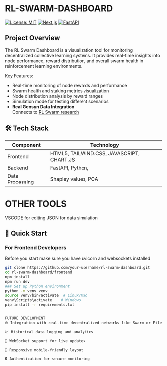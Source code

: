# RL-SWARM-DASHBOARD

[![License: MIT](https://img.shields.io/badge/License-MIT-yellow.svg)](https://opensource.org/licenses/MIT)
[![Next.js](https://img.shields.io/badge/Next.js-13.4+-black?logo=next.js)](https://nextjs.org)
[![FastAPI](https://img.shields.io/badge/FastAPI-0.95+-green?logo=fastapi)](https://fastapi.tiangolo.com)
 ## Project Overview
The RL Swarm Dashboard is a visualization tool for monitoring decentralized collective learning systems. It provides real-time insights into node performance, reward distribution, and overall swarm health in reinforcement learning environments.

Key Features:
- Real-time monitoring of node rewards and performance
- Swarm health and staking metrics visualization
- Node distribution analysis by reward ranges
- Simulation mode for testing different scenarios
- **Real Gensyn Data Integration**  
  Connects to [RL Swarm research](https://github.com/gensyn-ai/paper-rl-swarm)

## 🛠️ Tech Stack

| Component       | Technology                          |
|-----------------|-------------------------------------|
| Frontend        | HTML5, TAILWIND.CSS, JAVASCRIPT, CHART.JS |
| Backend         | FastAPI, Python,        |
| Data Processing | Shapley values, PCA                 |                 
# OTHER TOOLS
VSCODE for editing
JSON for data simulation
## 🚀 Quick Start

### For Frontend Developers
Before you start make sure you have uvicorn and websockets installed
```bash
git clone https://github.com/your-username/rl-swarm-dashboard.git
cd rl-swarm-dashboard/frontend
npm install
npm run dev
### Set up Python environment
python -m venv venv
source venv/bin/activate  # Linux/Mac
venv\Scripts\activate    # Windows
pip install -r requirements.txt


FUTURE DEVELOPMENT
🌐 Integration with real-time decentralized networks like Swarm or Filecoin

📈 Historical data logging and analytics

📡 WebSocket support for live updates

📱 Responsive mobile-friendly layout

🔒 Authentication for secure monitoring
